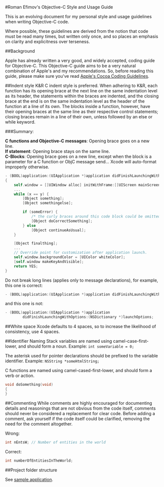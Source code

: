 #Roman Efimov's Objective-C Style and Usage Guide

This is an evolving document for my personal style and usage guidelines when writing Objective-C code.

Where possible, these guidelines are derived from the notion that code must be read many times, but written only once, and so places an emphasis on clarity and explicitness over terseness.

##Background

Apple has already written a very good, and widely accepted, coding guide for Objective-C.  This Objective-C guide aims to be a very natural combination of Apple's and my recommendations. So, before reading this guide, please make sure you've read [Apple's Cocoa Coding Guidelines](http://developer.apple.com/documentation/Cocoa/Conceptual/CodingGuidelines/index.html).

##Indent style
K&R C indent style is preferred. When adhering to K&R, each function has its opening brace at the next line on the same indentation level as its header, the statements within the braces are indented, and the closing brace at the end is on the same indentation level as the header of the function at a line of its own. The blocks inside a function, however, have their opening braces at the same line as their respective control statements; closing braces remain in a line of their own, unless followed by an else or while keyword.

###Summary:

__C functions and Objective-C messages__: Opening brace goes on a new line. <br />
__If statement__: Opening brace stays on the same line.<br />
__C-Blocks__: Opening brace goes on a new line, except when the block is a parameter for a C function or ObjC message send... Xcode will auto-format improperly otherwise.

```objective-c
- (BOOL)application:(UIApplication *)application didFinishLaunchingWithOptions:(NSDictionary *)launchOptions
{
    self.window = [[UIWindow alloc] initWithFrame:[[UIScreen mainScreen] bounds]];
    ...
    while (x == y) {
        [Object something];
        [Object somethingelse];

        if (someError) {
            /* the curly braces around this code block could be omitted */
            [Object doCorrectSomething];
        } else
            [Object continueAsUsual];
    }

    [Object finalthing];
    ...
    // Override point for customization after application launch.
    self.window.backgroundColor = [UIColor whiteColor];
    [self.window makeKeyAndVisible];
    return YES;
}
````

Do not break long lines (applies only to message declarations), for example, this one is correct:

```objective-c
- (BOOL)application:(UIApplication *)application didFinishLaunchingWithOptions:(NSDictionary *)launchOptions;
```

and this one is not: 

```objective-c
- (BOOL)application:(UIApplication *)application 
        didFinishLaunchingWithOptions:(NSDictionary *)launchOptions;
```

##White space
Xcode defaults to 4 spaces, so to increase the likelihood of consistency, use 4 spaces.

##Identifier Naming
Stack variables are named using camel-case-first-lower, and should form a noun. Example: `int someVariable = 0;`

The asterisk used for pointer declarations should be prefixed to the variable identifier. Example: `NSString *someHtmlString;`

C functions are named using camel-cased-first-lower, and should form a verb or action.

```objective-c
void doSomething(void)
{
}
```

##Commenting
While comments are highly encouraged for documenting details and reasonings that are not obvious from the code itself, comments should never be considered a replacement for clear code. Before adding a comment, ask yourself if the code itself could be clarified, removing the need for the comment altogether.

Wrong:

```objective-c
int nEntsW; // Number of entities in the world
```

Correct:

```objective-c
int numberOfEntitiesInTheWorld;
```

##Project folder structure

See [sample application](https://github.com/romaonthego/Objective-C-Style-Guide/tree/master/SampleApp).